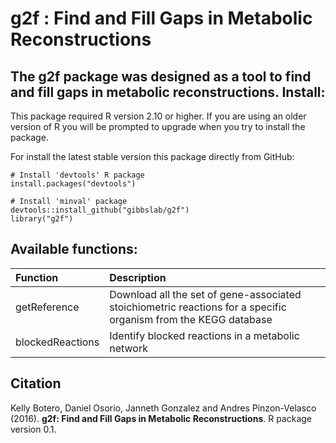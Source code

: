 g2f : Find and Fill Gaps in Metabolic Reconstructions
======
The **g2f** package was designed as a tool to find and fill gaps in metabolic reconstructions.
Install:
--------
This package required R version 2.10 or higher. If you are using an older version of R you will be prompted to upgrade when you try to install the package.

For install the latest stable version this package directly from GitHub:
```
# Install 'devtools' R package
install.packages("devtools")

# Install 'minval' package
devtools::install_github("gibbslab/g2f")
library("g2f")
```

Available functions:
-------------------
|Function | Description |
|:--------|:------------|
|getReference|Download all the set of gene-associated stoichiometric reactions for a specific organism from the KEGG database|
|blockedReactions|Identify blocked reactions in a metabolic network|

Citation
--------
Kelly Botero, Daniel Osorio, Janneth Gonzalez and Andres Pinzon-Velasco (2016). **g2f: Find and Fill Gaps in Metabolic Reconstructions**. R package version 0.1.
